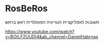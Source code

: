 # RosBeRos
תשובות לאפליקציית הטריוויה הפופולרית ראש בראש


https://www.youtube.com/watch?v=BOtLFZUUDI4&ab_channel=DanielHabrnas
